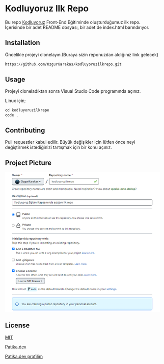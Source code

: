 # Kodluyoruz Ilk Repo

Bu repo [Kodluyoruz](https://www.kodluyoruz.org/) Front-End Eğitiminde oluşturduğumuz ilk repo. İçerisinde bir adet
README dosyası, bir adet de index.html barındırıyor.

## Installation

Öncelikle projeyi clonelayın.(Buraya sizin reponuzdan aldığınız link gelecek)

```bash
https://github.com/OzgurKarakas/kodluyoruzilkrepo.git
```

## Usage
 
 Projeyi cloneladıktan sonra Visual Studio Code programında açınız.

 Linux için;

 ```Linux
 cd kodluyoruzilkrepo
 code .
 ```

 ## Contributing

 Pull requestler kabul edilir. Büyük değişikler için lütfen önce neyi değiştirmek istediğinizi tartışmak için bir konu açınız.

 ## Project Picture

![alt text](Firstrepo.png)

 ## License

 [MIT](https://choosealicense.com/licenses/mit/)

 [Patika.dev](https://app.patika.dev/paths)
 
 [Patika.dev profilim](https://app.patika.dev/ozgur_)




